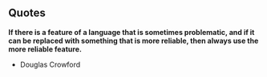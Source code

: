 ## Quotes


**If there is a feature of a language that is sometimes problematic, and if it can be replaced with something that is more reliable, then always use the more reliable feature.**
- Douglas Crowford





